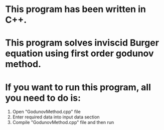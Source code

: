 
# This program has been written in C++.

# This program solves inviscid Burger equation using first order godunov method.

# If you want to run this program, all you need to do is:
  1. Open "GodunovMethod.cpp" file
  2. Enter required data into input data section
  3. Compile "GodunovMethod.cpp" file and then run

